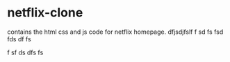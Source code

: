 # netflix-clone
contains the html css and js code for netflix homepage.
dfjsdjfslf
f
sd
fs
fsd
fds
df
fs

f
sf
ds
dfs
fs